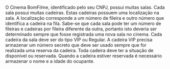 O Cinema BomFilme, identificado pelo seu CNPJ, possui muitas salas. Cada sala possui muitas cadeiras. Estas cadeiras possuem uma localização na sala. A localização corresponde a um número de fileira e outro número que identifica a cadeira na fila. Sabe-se que cada sala pode ter um número de fileiras e cadeiras por fileira diferente da outra, portanto isto deveria ser determinado sempre que fosse registrada uma nova sala no cinema. Cada cadeira da sala deve ser do tipo VIP ou Regular. A cadeira VIP precisa armazenar um número secreto que deve ser usado sempre que for realizada uma reserva da cadeira. Toda cadeira deve ter a situação de disponível ou reservada. Quando a cadeira estiver reservada é necessário armazenar o nome e a idade do ocupante.